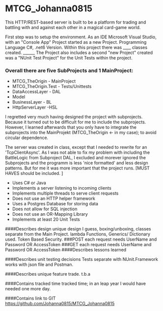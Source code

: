 # MTCG_Johanna0815
This HTTP/REST-based server is built to be a platform for trading and battling with and against each other in a magical card-game world.

First step was to setup the environment. As an IDE Microsoft Visual Studio, with an "Console App" Project started as a new Project. Programming Language C#, .net6 Version. Within this project there was 
____ classes created. ______ The Project also includes a second "new Project" created was a "NUnit Test Project" for the Unit Tests within the project. 

### Overall there are five SubProjects and 1 MainProject:

- MTCG_TheOrigin - MainProject
- MTCG_TheOrigin.Test - Tests/Unittests
- DataAccessLayer - DAL
- Model
- BusinessLayer - BL
- HttpServerLayer -HSL

I regretted very much having designed the project with subprojects. Because it turned out to be difficult for me to include the subprojects. However, I learned afterwards that you only have to integrate the subprojects into the MainProjekt (MTCG_TheOrigin <- in my case); to avoid circular dependence.

The server was created in class, except that I needed to rewrite for an 'TcpClientAsync'. As I was not able to fix my problem with including the BattleLogic from Subproject DAL, I excluded and morever ignored the Subprojects and the programm is less 'nice formatted' and less design patterns. 
But for me it was more important that the project runs. [MUST HAVES should be included. ]
- Uses C# or Java 
- Implements a server listening to incoming clients
- Implements multiple threads to serve client requests
- Does not use an HTTP helper framework
- Uses a Postgres Database for storing data
- Does not allow for SQL injection
- Does not use an OR-Mapping Library
- Implements at least 20 Unit Tests


####Describes design
unique design I guess, boxing/unboxing, classes separate from the Main Project. lambda Functions, Generics/ Dictionary used. 
Token Based Security. 
###POST
each request needs UserName and Password OR AccessToken
###GET
each request needs UserName and Password OR AccessToken
####Describes lessons learned


####Describes unit testing decisions
Tests separate with NUnit.Framework
works with json file and Postman. 

####Describes unique feature
trade. t.b.a

####Contains tracked time
tracked time; in an leap year I would have needed one more day. 

####Contains link to GIT
https://github.com/Johanna0815/MTCG_Johanna0815



